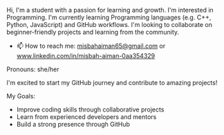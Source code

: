 Hi, I'm a student with a passion for learning and growth. I'm interested in Programming. I'm currently learning Programming languages (e.g. C++, Python, JavaScript) and GitHub workflows. I'm looking to collaborate on beginner-friendly projects and learning from the community.
- 📫 How to reach me: misbahaiman65@gmail.com or www.linkedin.com/in/misbah-aiman-0aa354329

Pronouns: she/her

I'm excited to start my GitHub journey and contribute to amazing projects!

My Goals:

- Improve coding skills through collaborative projects
- Learn from experienced developers and mentors
- Build a strong presence through GitHub
